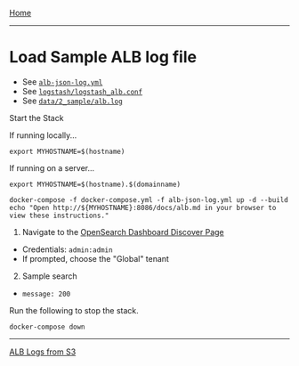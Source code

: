 [Home](../README.md)

---

# Load Sample ALB log file

- See [`alb-json-log.yml`](../alb-json-log.yml)
- See [`logstash/logstash_alb.conf`](../logstash/logstash_alb.conf)
- See [`data/2_sample/alb.log`](../data/2_sample/alb.log)

Start the Stack

If running locally...
```
export MYHOSTNAME=$(hostname)
```

If running on a server...
```
export MYHOSTNAME=$(hostname).$(domainname)
```

```
docker-compose -f docker-compose.yml -f alb-json-log.yml up -d --build
echo "Open http://${MYHOSTNAME}:8086/docs/alb.md in your browser to view these instructions."

```

1. Navigate to the [OpenSearch Dashboard Discover Page](http://{{MYHOSTNAME}}:8094/app/discover)
  - Credentials: `admin:admin`
  - If prompted, choose the "Global" tenant
2. Sample search
  - `message: 200`



Run the following to stop the stack.

```
docker-compose down
```

---
[ALB Logs from S3](alb_s3.md)